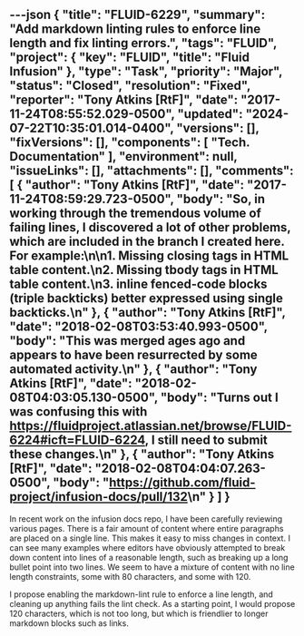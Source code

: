 ---json
{
  "title": "FLUID-6229",
  "summary": "Add markdown linting rules to enforce line length and fix linting errors.",
  "tags": "FLUID",
  "project": {
    "key": "FLUID",
    "title": "Fluid Infusion"
  },
  "type": "Task",
  "priority": "Major",
  "status": "Closed",
  "resolution": "Fixed",
  "reporter": "Tony Atkins [RtF]",
  "date": "2017-11-24T08:55:52.029-0500",
  "updated": "2024-07-22T10:35:01.014-0400",
  "versions": [],
  "fixVersions": [],
  "components": [
    "Tech. Documentation"
  ],
  "environment": null,
  "issueLinks": [],
  "attachments": [],
  "comments": [
    {
      "author": "Tony Atkins [RtF]",
      "date": "2017-11-24T08:59:29.723-0500",
      "body": "So, in working through the tremendous volume of failing lines, I discovered a lot of other problems, which are included in the branch I created here.  For example:\n\n1. Missing closing tags in HTML table content.\n2. Missing tbody tags in HTML table content.\n3. inline fenced-code blocks (triple backticks) better expressed using single backticks.\n"
    },
    {
      "author": "Tony Atkins [RtF]",
      "date": "2018-02-08T03:53:40.993-0500",
      "body": "This was merged ages ago and appears to have been resurrected by some automated activity.\n"
    },
    {
      "author": "Tony Atkins [RtF]",
      "date": "2018-02-08T04:03:05.130-0500",
      "body": "Turns out I was confusing this with <https://fluidproject.atlassian.net/browse/FLUID-6224#icft=FLUID-6224>, I still need to submit these changes.\n"
    },
    {
      "author": "Tony Atkins [RtF]",
      "date": "2018-02-08T04:04:07.263-0500",
      "body": "<https://github.com/fluid-project/infusion-docs/pull/132>\n"
    }
  ]
}
---
In recent work on the infusion docs repo, I have been carefully reviewing various pages.  There is a fair amount of content where entire paragraphs are placed on a single line.  This makes it easy to miss changes in context.  I can see many examples where editors have obviously attempted to break down content into lines of a reasonable length, such as breaking up a long bullet point into two lines.  We seem to have a mixture of content with no line length constraints, some with 80 characters, and some with 120.

I propose enabling the markdown-lint rule to enforce a line length, and cleaning up anything fails the lint check.  As a starting point, I would propose 120 characters, which is not too long, but which is friendlier to longer markdown blocks such as links.

        